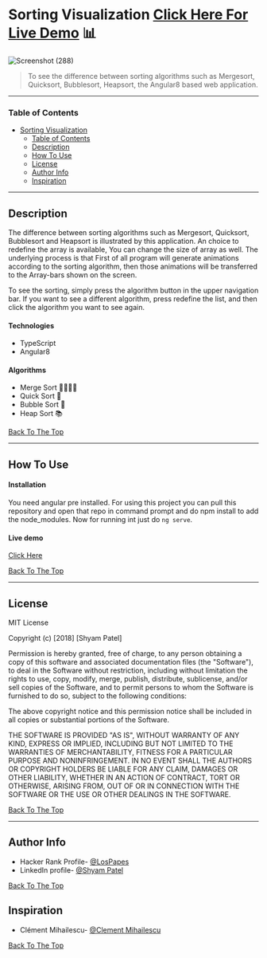 # Sorting Visualization [Click Here For Live Demo](https://patelshyam.github.io/sorting-visualization-demo/) 📊

![Screenshot (288)](https://user-images.githubusercontent.com/26683455/108638155-1ddaf900-748e-11eb-8987-57d536d1d0f8.gif)

> To see the difference between sorting algorithms such as Mergesort, Quicksort, Bubblesort, Heapsort, the Angular8 based web application.

---

### Table of Contents
- [Sorting Visualization](#sorting-visualization)
    + [Table of Contents](#table-of-contents)
  * [Description](#description)
  * [How To Use](#how-to-use)
  * [License](#license)
  * [Author Info](#author-info)
  * [Inspiration](#inspiration)

---
## Description
The difference between sorting algorithms such as Mergesort, Quicksort, Bubblesort and Heapsort is illustrated by this application. An choice to redefine the array is available, You can change the size of array as well. The underlying process is that First of all program will generate animations according to the sorting algorithm, then those animations will be transferred to the Array-bars shown on the screen.

To see the sorting, simply press the algorithm button in the upper navigation bar. If you want to see a different algorithm, press redefine the list, and then click the algorithm you want to see again.


#### Technologies

- TypeScript
- Angular8

#### Algorithms

- Merge Sort 👨‍👩‍👧‍👦
- Quick Sort 🏃 
- Bubble Sort 💬
- Heap Sort 📚

[Back To The Top](#sorting-visualization)

---
## How To Use

#### Installation
You need angular pre installed. For using this project you can pull this repository and open that repo in command prompt and do npm install to add the node_modules. Now for running int just do `ng serve`.


#### Live demo
[Click Here](https://patelshyam.github.io/sorting-visualization-demo/)

[Back To The Top](#sorting-visualization)

---

## License

MIT License

Copyright (c) [2018] [Shyam Patel]

Permission is hereby granted, free of charge, to any person obtaining a copy
of this software and associated documentation files (the "Software"), to deal
in the Software without restriction, including without limitation the rights
to use, copy, modify, merge, publish, distribute, sublicense, and/or sell
copies of the Software, and to permit persons to whom the Software is
furnished to do so, subject to the following conditions:

The above copyright notice and this permission notice shall be included in all
copies or substantial portions of the Software.

THE SOFTWARE IS PROVIDED "AS IS", WITHOUT WARRANTY OF ANY KIND, EXPRESS OR
IMPLIED, INCLUDING BUT NOT LIMITED TO THE WARRANTIES OF MERCHANTABILITY,
FITNESS FOR A PARTICULAR PURPOSE AND NONINFRINGEMENT. IN NO EVENT SHALL THE
AUTHORS OR COPYRIGHT HOLDERS BE LIABLE FOR ANY CLAIM, DAMAGES OR OTHER
LIABILITY, WHETHER IN AN ACTION OF CONTRACT, TORT OR OTHERWISE, ARISING FROM,
OUT OF OR IN CONNECTION WITH THE SOFTWARE OR THE USE OR OTHER DEALINGS IN THE
SOFTWARE.

[Back To The Top](#sorting-visualization)

---

## Author Info

- Hacker Rank Profile- [@LosPapes](https://www.hackerrank.com/LosPepes)
- LinkedIn profile- [@Shyam Patel](https://www.linkedin.com/in/patelshyam54/)

[Back To The Top](#sorting-visualization)

## Inspiration
- Clément Mihailescu- [@Clement Mihailescu](https://clementmihailescu.github.io/Sorting-Visualizer/)

[Back To The Top](#sorting-visualization)
